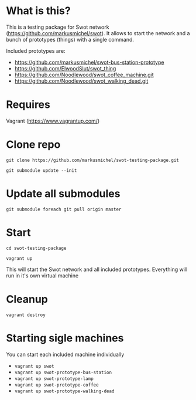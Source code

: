 # What is this?
This is a testing package for Swot network (https://github.com/markusmichel/swot). It allows to start the network and a bunch of prototypes (things) with a single command.

Included prototypes are:
- https://github.com/markusmichel/swot-bus-station-prototype
- https://github.com/ElwoodSlut/swot_thing
- https://github.com/Noodlewood/swot_coffee_machine.git
- https://github.com/Noodlewood/swot_walking_dead.git

# Requires
Vagrant (https://www.vagrantup.com/)

# Clone repo
`git clone https://github.com/markusmichel/swot-testing-package.git`

`git submodule update --init`

# Update all submodules
`git submodule foreach git pull origin master`

# Start
`cd swot-testing-package`

`vagrant up`

This will start the Swot network and all included prototypes. Everything will run in it's own virtual machine

# Cleanup
`vagrant destroy`

# Starting sigle machines
You can start each included machine individually
- `vagrant up swot`
- `vagrant up swot-prototype-bus-station`
- `vagrant up swot-prototype-lamp`
- `vagrant up swot-prototype-coffee`
- `vagrant up swot-prototype-walking-dead`
